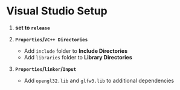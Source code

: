 # Visual Studio Setup
1. **set to `release`**

2. **`Properties`/`VC++ Directories`**
	- Add  `include` folder to **Include Directories**
	- Add  `libraries` folder to **Library Directories**

3.  **`Properties`/`linker`/`Input`**
	 -  Add `opengl32.lib` and `glfw3.lib` to additional dependencies
